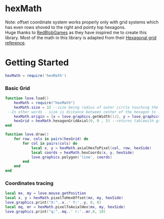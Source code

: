 # hexMath
Note: offset coordinate system works properly only with grid systems which has even rows shoved to the right and pointy top hexagons.\
Huge thanks to [RedBlobGames](https://www.redblobgames.com/) as they have inspired me to create this library. Most of the math in this library is adapted from their [Hexagonal grid reference](https://www.redblobgames.com/grids/hexagons/).
# Getting Started
```lua
hexMath = require('hexMath')
```
### Basic Grid
```lua
function love.load()
    hexMath = require("hexMath")
    hexMath.size = 32 --size being radius of outer circle touching the corners.
 --In other words - size is distance between center of the hexagon to its' corners
    hexMath.origin = {x = love.graphics.getWidth()/2, y = love.graphics.getHeight()/2} --origin is starting coordinates in pixels
    hexGrid = hexMath.hexagonGridAxial(0, 0 , 5) --returns tablewith grid[row][col] = {}
end

function love.draw()
    for row, cols in pairs(hexGrid) do
        for col in pairs(cols) do
            local x, y = hexMath.axialHexToPixel(col, row, hexSide)
            local coords = hexMath.hexCoords(x, y, hexSide)
            love.graphics.polygon('line', coords)
        end
    end
end
```
### Coordinates tracing
```lua
local mx, my = love.mouse.getPosition
local x, y = hexMath.pixelToHexOffset(mx, my, hexSide)
love.graphics.print("X:"..x..' Y:'..y, 0, 0)
local mq, mr = hexMath.pixelToAxialHex(mx, my, hexSide)
love.graphics.print("q:"..mq..' r:'..mr,0, 10)
```
